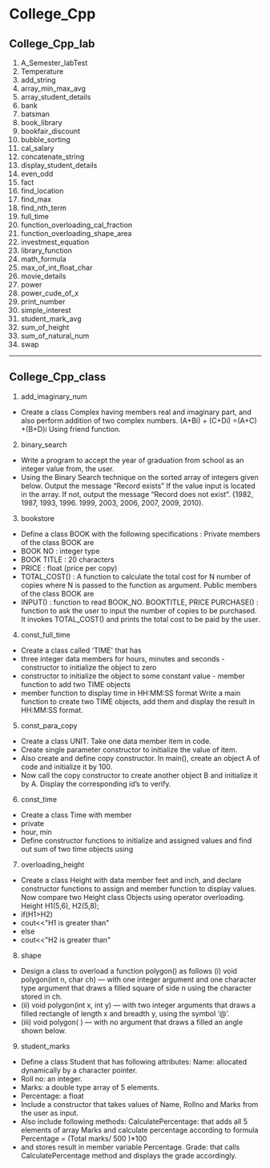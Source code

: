 # College_Cpp

## College_Cpp_lab

1. A_Semester_labTest
2. Temperature
3. add_string
4. array_min_max_avg
5. array_student_details
6. bank
7. batsman
8. book_library
9. bookfair_discount
10. bubble_sorting
11. cal_salary
12. concatenate_string
13. display_student_details
14. even_odd
15. fact
16. find_location
17. find_max
18. find_nth_term
19. full_time
20. function_overloading_cal_fraction
21. function_overloading_shape_area
22. investmest_equation
23. library_function
24. math_formula
25. max_of_int_float_char
26. movie_details
27. power
29. power_cude_of_x
30. print_number
31. simple_interest
32. student_mark_avg
33. sum_of_height
34. sum_of_natural_num
35. swap

---

## College_Cpp_class

1. add_imaginary_num
- Create a class Complex having members real and imaginary part, and also  perform addition of two complex numbers. (A+Bi) + (C+Di) =(A+C) +(B+D)i  Using friend function. 

2. binary_search
- Write a program to accept the year of graduation from school as an integer value from, the user. 
- Using the Binary Search technique on the sorted array of integers given below. Output the message “Record exists” If the value input is located in the array. If not, output the message “Record does not exist”. {1982, 1987, 1993, 1996. 1999, 2003, 2006, 2007, 2009, 2010}.

3. bookstore
- Define a class BOOK with the following specifications : Private members of the class BOOK are 
- BOOK NO : integer type 
- BOOK TITLE : 20 characters 
- PRICE : float (price per copy) 
- TOTAL_COST() : A function to calculate the total cost for N number of copies where N is passed to the function as argument. Public members of the class BOOK are 
- INPUT() : function to read BOOK_NO. BOOKTITLE, PRICE PURCHASE() : function to ask the user to input the number of copies to be purchased. It invokes TOTAL_COST()   and prints the total cost to be paid by the user. 

4. const_full_time
- Create a class called 'TIME' that has 
- three integer data members for hours, minutes and seconds - constructor to initialize the object to zero 
- constructor to initialize the object to some constant value - member function to add two TIME objects 
- member function to display time in HH:MM:SS format Write a main function to create two TIME objects, add them and display the result in HH:MM:SS format.

5. const_para_copy
- Create a class UNIT. Take one data member item in code. 
- Create single parameter constructor to initialize the value of item. 
- Also create and define copy constructor. In main(), create an object A of code and initialize it by 100. 
- Now call the copy constructor to create another object B and initialize it by A. Display the corresponding id’s to verify. 

6. const_time
- Create a class Time with member 
- private 
- hour, min 
- Define constructor functions to initialize and assigned values and find out sum of two time objects using

7. overloading_height
- Create a class Height with data member feet and inch, and declare constructor functions to assign and member function to display values. Now compare two Height class Objects using operator overloading. Height H1(5,6), H2(5,8); 
- if(H1>H2) 
- cout<<"H1 is greater than" 
- else 
- cout<<"H2 is greater than" 

8. shape
- Design a class to overload a function polygon() as follows (i) void polygon(int n, char ch) — with one integer argument and one character type argument that draws a filled square of side n using the character stored in ch. 
- (ii) void polygon(int x, int y) — with two integer arguments that draws a filled rectangle of length x and breadth y, using the symbol ‘@’. 
- (iii) void polygon( ) — with no argument that draws a filled an angle shown below. 

9. student_marks
- Define a class Student that has following attributes: Name: allocated dynamically by a character pointer. 
- Roll no: an integer. 
- Marks: a double type array of 5 elements. 
- Percentage: a float 
- Include a constructor that takes values of Name, Rollno and Marks from the user as input. 
- Also include following methods: CalculatePercentage: that adds all 5 elements of array Marks and calculate percentage according to formula Percentage = (Total marks/ 500 )*100 
- and stores result in member variable Percentage. Grade: that calls CalculatePercentage method and displays the grade accordingly. 

